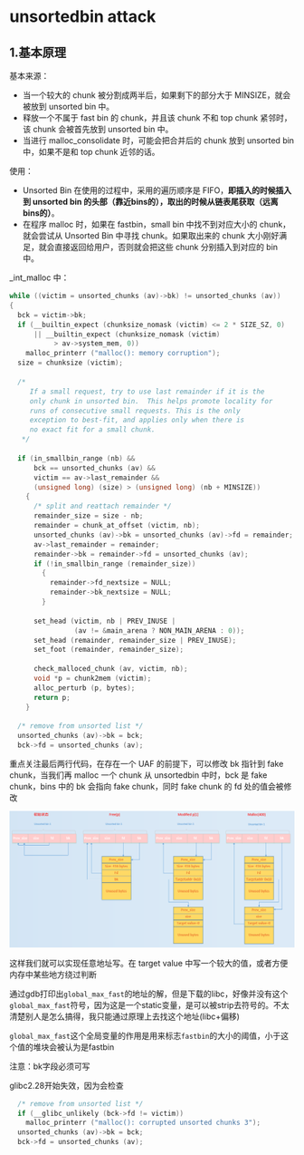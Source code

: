 # unsortedbin attack



## 1.基本原理

基本来源：

- 当一个较大的 chunk 被分割成两半后，如果剩下的部分大于 MINSIZE，就会被放到 unsorted bin 中。
- 释放一个不属于 fast bin 的 chunk，并且该 chunk 不和 top chunk 紧邻时，该 chunk 会被首先放到 unsorted bin 中。
- 当进行 malloc_consolidate 时，可能会把合并后的 chunk 放到 unsorted bin 中，如果不是和 top chunk 近邻的话。

使用：

- Unsorted Bin 在使用的过程中，采用的遍历顺序是 FIFO，**即插入的时候插入到 unsorted bin 的头部（靠近bins的），取出的时候从链表尾获取（远离bins的）**。
- 在程序 malloc 时，如果在 fastbin，small bin 中找不到对应大小的 chunk，就会尝试从 Unsorted Bin 中寻找 chunk。如果取出来的 chunk 大小刚好满足，就会直接返回给用户，否则就会把这些 chunk 分别插入到对应的 bin 中。



_int_malloc 中：

```c
while ((victim = unsorted_chunks (av)->bk) != unsorted_chunks (av))
{
  bck = victim->bk;
  if (__builtin_expect (chunksize_nomask (victim) <= 2 * SIZE_SZ, 0)
      || __builtin_expect (chunksize_nomask (victim)
           > av->system_mem, 0))
    malloc_printerr ("malloc(): memory corruption");
  size = chunksize (victim);

  /*
     If a small request, try to use last remainder if it is the
     only chunk in unsorted bin.  This helps promote locality for
     runs of consecutive small requests. This is the only
     exception to best-fit, and applies only when there is
     no exact fit for a small chunk.
   */

  if (in_smallbin_range (nb) &&
      bck == unsorted_chunks (av) &&
      victim == av->last_remainder &&
      (unsigned long) (size) > (unsigned long) (nb + MINSIZE))
    {
      /* split and reattach remainder */
      remainder_size = size - nb;
      remainder = chunk_at_offset (victim, nb);
      unsorted_chunks (av)->bk = unsorted_chunks (av)->fd = remainder;
      av->last_remainder = remainder;
      remainder->bk = remainder->fd = unsorted_chunks (av);
      if (!in_smallbin_range (remainder_size))
        {
          remainder->fd_nextsize = NULL;
          remainder->bk_nextsize = NULL;
        }

      set_head (victim, nb | PREV_INUSE |
                (av != &main_arena ? NON_MAIN_ARENA : 0));
      set_head (remainder, remainder_size | PREV_INUSE);
      set_foot (remainder, remainder_size);

      check_malloced_chunk (av, victim, nb);
      void *p = chunk2mem (victim);
      alloc_perturb (p, bytes);
      return p;
    }

  /* remove from unsorted list */
  unsorted_chunks (av)->bk = bck;
  bck->fd = unsorted_chunks (av);
```

重点关注最后两行代码，在存在一个 UAF 的前提下，可以修改 bk 指针到 fake chunk，当我们再 malloc 一个 chunk 从 unsortedbin 中时，bck 是 fake chunk，bins 中的 bk 会指向 fake chunk，同时 fake chunk 的 fd 处的值会被修改

![unsorted_bin_attack_order](./assets/2.unsortedbin_attack/unsorted_bin_attack_order-1734969415727-2.png)

这样我们就可以实现任意地址写。在 target value 中写一个较大的值，或者方便内存中某些地方绕过判断

通过gdb打印出`global_max_fast`的地址的解，但是下载的libc，好像并没有这个`global_max_fast`符号，因为这是一个static变量，是可以被strip去符号的。不太清楚别人是怎么搞得，我只能通过原理上去找这个地址(libc+偏移)

`global_max_fast`这个全局变量的作用是用来标志`fastbin`的大小的阈值，小于这个值的堆块会被认为是fastbin

注意：bk字段必须可写



glibc2.28开始失效，因为会检查

```c
  /* remove from unsorted list */
  if (__glibc_unlikely (bck->fd != victim))
    malloc_printerr ("malloc(): corrupted unsorted chunks 3");
  unsorted_chunks (av)->bk = bck;
  bck->fd = unsorted_chunks (av);
```

